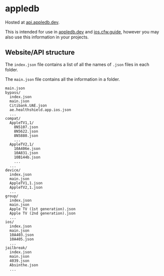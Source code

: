 # appledb

Hosted at [api.appledb.dev](https://api.appledb.dev/).

This is intended for use in [appledb.dev](https://appledb.dev/) and [ios.cfw.guide](https://ios.cfw.guide), however you may also use this information in your projects.

## Website/API structure

The `index.json` file contains a list of all the names of `.json` files in each folder.

The `main.json` file contains all the information in a folder.

```
main.json
bypass/
  index.json
  main.json
  Citibank.UAE.json
  ae.healthshield.app.ios.json
  ...
compat/
  AppleTV1,1/
    8N5107.json
    8N5622.json
    8N5880.json
    ...
  AppleTV2,1/
    10A406e.json
    10A831.json
    10B144b.json
    ...
  ...
device/
  index.json
  main.json
  AppleTV1,1.json
  AppleTV2,1.json
  ...
group/
  index.json
  main.json
  Apple TV (1st generation).json
  Apple TV (2nd generation).json
  ...
ios/
  index.json
  main.json
  10A403.json
  10A405.json
  ...
jailbreak/
  index.json
  main.json
  4039.json
  Absinthe.json
  ...
```
